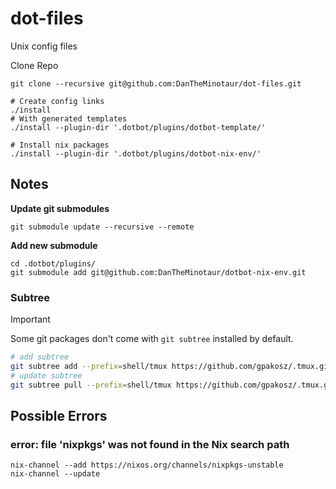 # dot-files
Unix config files

Clone Repo
```shell
git clone --recursive git@github.com:DanTheMinotaur/dot-files.git
```

```shell
# Create config links
./install 
# With generated templates
./install --plugin-dir '.dotbot/plugins/dotbot-template/' 

# Install nix packages
./install --plugin-dir '.dotbot/plugins/dotbot-nix-env/'
```


## Notes

**Update git submodules**
```shell
git submodule update --recursive --remote
```

**Add new submodule**
```shell
cd .dotbot/plugins/
git submodule add git@github.com:DanTheMinotaur/dotbot-nix-env.git 
```

### Subtree
> [!IMPORTANT] 
> Some git packages don't come with `git subtree` installed by default.  

```sh
# add subtree
git subtree add --prefix=shell/tmux https://github.com/gpakosz/.tmux.git master --squash
# update subtree
git subtree pull --prefix=shell/tmux https://github.com/gpakosz/.tmux.git master --squash
```


## Possible Errors

### error: file 'nixpkgs' was not found in the Nix search path

```shell
nix-channel --add https://nixos.org/channels/nixpkgs-unstable
nix-channel --update
